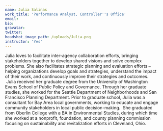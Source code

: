 ```yaml
---
name: Julia Salinas
work_title: 'Performance Analyst, Controller''s Office'
email:
bio:
gravatar:
twitter:
headshot_image_path: /uploads/Julia.png
instructor: 'Yes'
---
```


Julia loves to facilitate inter-agency collaboration efforts, bringing stakeholders together to develop shared visions and solve complex problems. She also facilitates strategic planning and evaluation efforts – helping organizations develop goals and strategies, understand the impact of their work, and continuously improve their strategies and outcomes. &nbsp;Julia received her graduate degree from the University of Washington Evans School of Public Policy and Governance. Through her graduate studies, she worked for the Seattle Department of Neighborhoods and San Francisco Planning Department. Prior to graduate school, Julia was a consultant for Bay Area local governments, working to educate and engage community stakeholders in local public decision-making. &nbsp;She graduated from Oberlin College with a BA in Environmental Studies, during which time she worked at a nonprofit, foundation, and county planning commission focusing on sustainability and revitalization efforts in Cleveland, Ohio.
